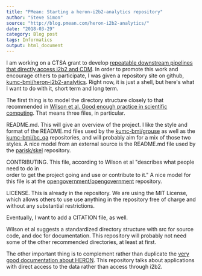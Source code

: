 ```yaml
---
title: "PMean: Starting a heron-i2b2-analytics repository"
author: "Steve Simon"
source: "http://blog.pmean.com/heron-i2b2-analytics/"
date: "2018-03-29"
category: Blog post
tags: Informatics
output: html_document
---
```


I am working on a CTSA grant to develop [repeatable downstream pipelines
that directly access i2b2 and CDM](../ctsa-grant/index.html). In order
to promote this work and encourage others to participate, I was given a
repository site on github,
[kumc-bmi/heron-i2b2-analytics](https://github.com/kumc-bmi/heron-i2b2-analytics).
Right now, it is just a shell, but here's what I want to do with it,
short term and long term.

<!---More--->

The first thing is to model the directory structure closely to that
recommended in [Wilson et al. Good enough practice in scientific
computing](http://journals.plos.org/ploscompbiol/article?id=10.1371/journal.pcbi.1005510).
That means three files, in particular.

README.md. This will give an overview of the project. I like the style
and format of the README.md files used by the
[kumc-bmi/grouse](https://github.com/kumc-bmi/grouse/blob/master/README.md)
as well as the
[kumc-bmi/bc\_qa](https://github.com/kumc-bmi/bc_qa/blob/master/README.md)
repositories, and will probably aim for a mix of those two styles. A
nice model from an external source is the README.md file used by the
[parisk/skel](https://github.com/parisk/skel/blob/master/README.md)
repository.

CONTRIBUTING. This file, according to Wilson et al "describes what
people need to do in\
order to get the project going and use or contribute to it." A nice
model for this file is at the
[opengovernment/opengovernment](https://github.com/opengovernment/opengovernment/blob/master/CONTRIBUTING.md)
repository.

LICENSE. This is already in the repository. We are using the MIT
License, which allows others to use use anything in the repository free
of charge and without any substantial restrictions.

Eventually, I want to add a CITATION file, as well.

Wilson et al suggests a standardized directory structure with src for
source code, and doc for documentation. This repository will probably
not need some of the other recommended directories, at least at first.

The other important thing is to complement rather than duplicate the
[very good documentation about
HERON](http://www.kumc.edu/miea/medical-informatics/heron/heron-manual.html).
This repository talks about applications with direct access to the data
rather than access through i2b2.


